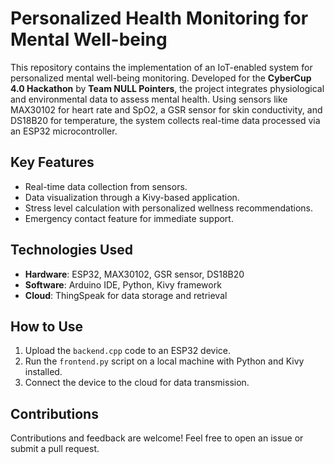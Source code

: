 # Personalized Health Monitoring for Mental Well-being

This repository contains the implementation of an IoT-enabled system for personalized mental well-being monitoring. Developed for the **CyberCup 4.0 Hackathon** by **Team NULL Pointers**, the project integrates physiological and environmental data to assess mental health. Using sensors like MAX30102 for heart rate and SpO2, a GSR sensor for skin conductivity, and DS18B20 for temperature, the system collects real-time data processed via an ESP32 microcontroller.

## Key Features
- Real-time data collection from sensors.
- Data visualization through a Kivy-based application.
- Stress level calculation with personalized wellness recommendations.
- Emergency contact feature for immediate support.

## Technologies Used
- **Hardware**: ESP32, MAX30102, GSR sensor, DS18B20
- **Software**: Arduino IDE, Python, Kivy framework
- **Cloud**: ThingSpeak for data storage and retrieval

## How to Use
1. Upload the `backend.cpp` code to an ESP32 device.
2. Run the `frontend.py` script on a local machine with Python and Kivy installed.
3. Connect the device to the cloud for data transmission.

## Contributions
Contributions and feedback are welcome! Feel free to open an issue or submit a pull request.


